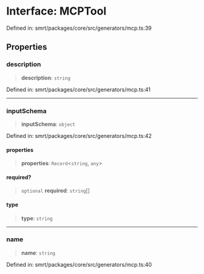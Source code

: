 # Interface: MCPTool

Defined in: smrt/packages/core/src/generators/mcp.ts:39

## Properties

### description

> **description**: `string`

Defined in: smrt/packages/core/src/generators/mcp.ts:41

***

### inputSchema

> **inputSchema**: `object`

Defined in: smrt/packages/core/src/generators/mcp.ts:42

#### properties

> **properties**: `Record`\<`string`, `any`\>

#### required?

> `optional` **required**: `string`[]

#### type

> **type**: `string`

***

### name

> **name**: `string`

Defined in: smrt/packages/core/src/generators/mcp.ts:40
